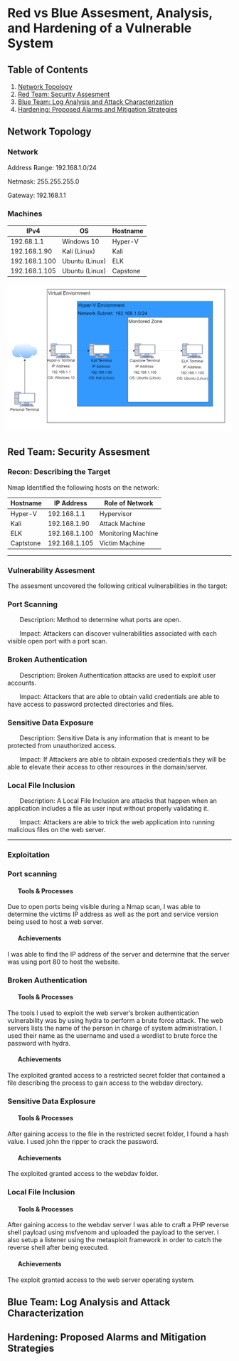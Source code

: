 # **Red vs Blue Assesment, Analysis, and Hardening of a Vulnerable System**

## **Table of Contents**

1. [Network Topology](#network-topology)
2. [Red Team: Security Assesment](#red-team-security-assesment)
3. [Blue Team: Log Analysis and Attack Characterization](#blue-team-log-analysis-and-attack-characterization)
4. [Hardening: Proposed Alarms and Mitigation Strategies](#hardening-proposed-alarms-and-mitigation-strategies)

## **Network Topology**

### **Network**

Address Range: 192.168.1.0/24

Netmask: 255.255.255.0

Gateway: 192.168.1.1

### **Machines**

|IPv4         |OS            |Hostname|
|-------------|--------------|--------|
|192.68.1.1   |Windows 10    |Hyper-V |
|192.168.1.90 |Kali (Linux)  |Kali    |
|192.168.1.100|Ubuntu (Linux)|ELK     |
|192.168.1.105|Ubuntu (Linux)|Capstone|


![Network Topology](https://github.com/reyesgo/cybersec-project-docs/blob/main/Project%202/Diagrams/Project%202-Updated.drawio.png) 


## **Red Team: Security Assesment**

### **Recon: Describing the Target**

Nmap Identified the following hosts on the network:

|Hostname       |IP Address     |Role of Network|
|---------------|---------------|---------------|
|Hyper-V        | 192.168.1.1   | Hypervisor    |
|Kali           | 192.168.1.90  | Attack Machine|
|ELK            | 192.168.1.100 | Monitoring Machine|
|Captstone      | 192.168.1.105 | Victim Machine|

---

### **Vulnerability Assesment**

The assesment uncovered the following critical vulnerabilities in the target:

### Port Scanning

&nbsp;&nbsp;&nbsp;&nbsp;&nbsp;&nbsp;&nbsp;Description: Method to determine what ports are open.

 &nbsp;&nbsp;&nbsp;&nbsp;&nbsp;&nbsp;&nbsp;Impact: Attackers can discover vulnerabilities associated with each visible open port with a port scan.

### Broken Authentication

 &nbsp;&nbsp;&nbsp;&nbsp;&nbsp;&nbsp;&nbsp;Description: Broken Authentication attacks are used to exploit user accounts. 

 &nbsp;&nbsp;&nbsp;&nbsp;&nbsp;&nbsp;&nbsp;Impact: Attackers that are able to obtain valid credentials are able to have access to password protected directories and files. 

### Sensitive Data Exposure

 &nbsp;&nbsp;&nbsp;&nbsp;&nbsp;&nbsp;&nbsp;Description: Sensitive Data is any information that is meant to be protected from unauthorized access. 

 &nbsp;&nbsp;&nbsp;&nbsp;&nbsp;&nbsp;&nbsp;Impact: If Attackers are able to obtain exposed credentials they will be able to elevate their access to other resources in the domain/server.

### Local File Inclusion

 &nbsp;&nbsp;&nbsp;&nbsp;&nbsp;&nbsp;&nbsp;Description: A Local File Inclusion are attacks that happen when an application includes a file as user input without properly validating it.

 &nbsp;&nbsp;&nbsp;&nbsp;&nbsp;&nbsp;&nbsp;Impact: Attackers are able to trick the web application into running malicious files on the web server.

---

### **Exploitation**

### Port scanning

#### &nbsp;&nbsp;&nbsp;&nbsp;&nbsp;&nbsp;&nbsp;Tools & Processes

Due to open ports being visible during a Nmap scan, I was able to determine the victims IP address as well as the port and service version being used to host a web server.

#### &nbsp;&nbsp;&nbsp;&nbsp;&nbsp;&nbsp;&nbsp;Achievements

I was able to find the IP address of the server and determine that the server was using port 80 to host the website.

### Broken Authentication

#### &nbsp;&nbsp;&nbsp;&nbsp;&nbsp;&nbsp;&nbsp;Tools & Processes

The tools I used to exploit the web server’s broken authentication vulnerability was by using hydra to perform a brute force attack. The web servers lists the name of the person in charge of system administration. I used their name as the username and used a wordlist to brute force the password with hydra.

#### &nbsp;&nbsp;&nbsp;&nbsp;&nbsp;&nbsp;&nbsp;Achievements

The exploited granted access to a restricted secret folder that contained a file describing the process to gain access to the webdav directory. 

### Sensitive Data Explosure

#### &nbsp;&nbsp;&nbsp;&nbsp;&nbsp;&nbsp;&nbsp;Tools & Processes

After gaining access to the file in the restricted secret folder, I found a hash value.
I used john the ripper to crack the password.

#### &nbsp;&nbsp;&nbsp;&nbsp;&nbsp;&nbsp;&nbsp;Achievements

The exploited granted access to the webdav folder. 

### Local File Inclusion

#### &nbsp;&nbsp;&nbsp;&nbsp;&nbsp;&nbsp;&nbsp;Tools & Processes

After gaining access to the webdav server I was able to craft a PHP reverse shell payload using msfvenom and uploaded the payload to the server. I also setup a listener using the metasploit framework in order to catch the reverse shell after being executed.

#### &nbsp;&nbsp;&nbsp;&nbsp;&nbsp;&nbsp;&nbsp;Achievements

The exploit granted access to the web server operating system. 

## Blue Team: Log Analysis and Attack Characterization



## Hardening: Proposed Alarms and Mitigation Strategies
